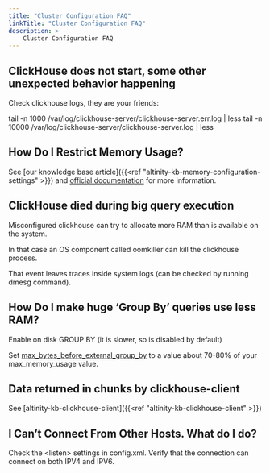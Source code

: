 ```yaml
---
title: "Cluster Configuration FAQ"
linkTitle: "Cluster Configuration FAQ"
description: >
    Cluster Configuration FAQ
---
```

## ClickHouse does not start, some other unexpected behavior happening

Check clickhouse logs, they are your friends:

tail -n 1000 /var/log/clickhouse-server/clickhouse-server.err.log \| less
tail -n 10000 /var/log/clickhouse-server/clickhouse-server.log \| less

## How Do I Restrict Memory Usage?

See [our knowledge base article]({{<ref "altinity-kb-memory-configuration-settings" >}})  and [official documentation](https://clickhouse.tech/docs/en/operations/settings/query-complexity/#settings_max_memory_usage) for more information.

## ClickHouse died during big query execution

Misconfigured clickhouse can try to allocate more RAM than is available on the system.

In that case an OS component called oomkiller can kill the clickhouse process.

That event leaves traces inside system logs (can be checked by running dmesg command).

## How Do I make huge ‘Group By’ queries use less RAM?

Enable on disk GROUP BY (it is slower, so is disabled by default)

Set [max_bytes_before_external_group_by](https://clickhouse.tech/docs/en/operations/settings/query-complexity/#settings-max_bytes_before_external_group_by) to a value about 70-80% of your max_memory_usage value.

## Data returned in chunks by clickhouse-client

See [altinity-kb-clickhouse-client]({{<ref "altinity-kb-clickhouse-client" >}})

## I Can’t Connect From Other Hosts.  What do I do?

Check the &lt;listen&gt; settings in config.xml. Verify that the connection can connect on both IPV4 and IPV6.
